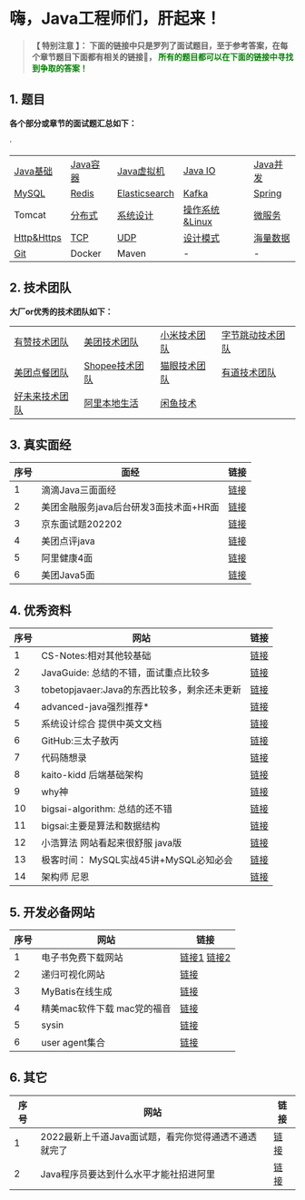 # 嗨，Java工程师们，肝起来！

> **【 特别注意 】： 下面的链接中只是罗列了面试题目，至于参考答案，在每个章节题目下面都有相关的链接🔗， <font color=green>所有的题目都可以在下面的链接中寻找到争取的答案！</font>**

## 1. 题目
**各个部分或章节的面试题汇总如下：** 

<table class="table table-bordered table-striped table-condensed">
    <tr>
        <td><a href="https://github.com/geekibli/java-interview/blob/main/mds/Java/Java%E5%9F%BA%E7%A1%80.md">Java基础</></td>
        <td><a href="https://github.com/geekibli/java-interview/blob/main/mds/Java/Java%E5%AE%B9%E5%99%A8.md">Java容器</></td>
        <td><a href="https://github.com/geekibli/java-interview/blob/main/mds/Java/Java%E5%A4%9A%E7%BA%BF%E7%A8%8B.md">Java虚拟机</></td>
        <td><a href="https://github.com/geekibli/java-interview/blob/main/mds/Java/Java%E8%99%9A%E6%8B%9F%E6%9C%BA.md">Java IO</></td>
        <td><a href="https://github.com/geekibli/java-interview/blob/main/mds/Java/Java%20IO.md">Java并发</></td>
    </tr>
    <tr>
        <td><a href="https://github.com/geekibli/java-interview/blob/main/mds/MySQL.md">MySQL</></td>
        <td><a href="https://github.com/geekibli/java-interview/blob/main/mds/Redis.md">Redis</></td>
        <td><a href="https://github.com/geekibli/java-interview/blob/main/mds/Elasticsearch.md">Elasticsearch</></td>
        <td><a href="https://github.com/geekibli/java-interview/blob/main/mds/Message%20Queue.md">Kafka</></td>
        <td><a href="https://github.com/geekibli/java-interview/blob/main/mds/Spring.md">Spring</></td>
    </tr>
    <tr>
        <td>Tomcat</td>
        <td><a href="https://github.com/geekibli/java-interview/blob/main/mds/System%20Design.md">分布式</></td>
        <td><a href="https://github.com/geekibli/java-interview/blob/main/mds/System%20Design.md">系统设计</></td>
        <td><a href="https://github.com/geekibli/java-interview/blob/main/mds/Computer%20OS.md">操作系统&Linux</></td>·
        <td><a href="https://github.com/geekibli/java-interview/blob/main/mds/SOA.md">微服务</></td>
    </tr>
    <tr>
        <td><a href="https://github.com/geekibli/java-interview/blob/main/mds/ComputerNetwork/HTTP%26HTTPS.md">Http&Https</></td>
        <td><a href="https://github.com/geekibli/java-interview/blob/main/mds/ComputerNetwork/Transport.md">TCP</></td>
        <td><a href="https://github.com/geekibli/java-interview/blob/main/mds/ComputerNetwork/Transport.md">UDP</></td>
        <td><a href="https://easydoc.net/s/73311283/97P4hHJf/L0e8AKR7">设计模式</></td>
        <td><a href="https://github.com/geekibli/java-interview/blob/main/mds/Mass%20Data.md">海量数据</></td>
    </tr>
    <tr>
        <td><a href="https://github.com/geekibli/java-interview/blob/main/mds/Git.md">Git</></td>
        <td>Docker</td>
        <td>Maven</td>
        <td>-</td>
        <td>-</td>
    </tr>

</table>



## 2. 技术团队
**大厂or优秀的技术团队如下：**
<table class="table table-bordered table-striped table-condensed">
    <tr>
        <td><a href="https://tech.youzan.com/">有赞技术团队</a></td>
        <td><a href="https://tech.meituan.com">美团技术团队</a></td>
        <td><a href="https://xiaomi-info.github.io">小米技术团队</a></td>
        <td><a href="https://juejin.cn/user/1838039172387262">字节跳动技术团队</a></td>
    </tr>
    <tr>
        <td><a href="https://juejin.cn/user/4459274890642350">美团点餐团队</a></td>
        <td><a href="https://juejin.cn/user/4028250995577672/posts">Shopee技术团队</a></td>
        <td><a href="https://juejin.cn/user/307518987830151/posts">猫眼技术团队</a></td>
        <td><a href="https://segmentfault.com/u/youdaotec">有道技术团队</a></td>
    </tr>
    <tr>
        <td><a href="https://segmentfault.com/blog/tech-haoweilai">好未来技术团队</a></td>
        <td><a href="https://juejin.cn/user/1890815729744151">阿里本地生活</a></td>
        <td><a href="https://juejin.cn/user/1257497031878408">闲鱼技术</a></td>
        <td><a href=""></a></td>
    </tr>
</table>


## 3. 真实面经

|  序号 | 面经 | 链接  | 
| ---- | ---- | ---- | 
| 1 | 滴滴Java三面面经  | [链接](https://github.com/geekibli/java-interview/blob/main/mds/mianjing/%E6%BB%B4%E6%BB%B4%E4%B8%89%E9%9D%A2%E9%9D%A2%E7%BB%8F.md) |
| 2 | 美团金融服务java后台研发3面技术面+HR面 | [链接](https://github.com/geekibli/java-interview/blob/main/mds/mianjing/%E7%BE%8E%E5%9B%A2%E9%9D%A2%E7%BB%8F4%EF%BC%9A%E7%BE%8E%E5%9B%A2%E9%87%91%E8%9E%8D%E6%9C%8D%E5%8A%A1java%E5%90%8E%E5%8F%B0%E7%A0%94%E5%8F%913%E9%9D%A2%E6%8A%80%E6%9C%AF%E9%9D%A2%2BHR%E9%9D%A2.md) | 
| 3 |  京东面试题202202 | [链接](https://github.com/geekibli/java-interview/blob/main/mds/mianjing/京东面试题202202.md) | 
| 4 | 美团点评java | [链接](https://github.com/geekibli/java-interview/blob/main/mds/mianjing/美团点评java.md) | 
| 5 | 阿里健康4面 | [链接](https://github.com/geekibli/java-interview/blob/main/mds/mianjing/阿里健康4面.md) | 
| 6 | 美团Java5面 | [链接](https://github.com/geekibli/java-interview/blob/main/mds/mianjing/美团面试20220221.md) | 


## 4. 优秀资料

| 序号| 网站 | 链接 | 
| ---- | ---- | ---- | 
| 1 | CS-Notes:相对其他较基础 | [链接](https://github.com/CyC2018/CS-Notes) |
| 2 | JavaGuide: 总结的不错，面试重点比较多 | [链接](https://github.com/Snailclimb/JavaGuide) |
| 3 | tobetopjavaer:Java的东西比较多，剩余还未更新 | [链接](http://hollischuang.gitee.io/tobetopjavaer/#/) |
| 4 | advanced-java强烈推荐* | [链接](https://github.com/doocs/advanced-java) |
| 5 | 系统设计综合 提供中英文文档 | [链接](https://github.com/donnemartin/system-design-primer) |  
| 6 | GitHub:三太子敖丙 | [链接](https://github.com/AobingJava/JavaFamily) |
| 7 | 代码随想录 | [链接](https://programmercarl.com/) |
| 8 | kaito-kidd 后端基础架构 | [链接](http://kaito-kidd.com/) |
| 9 |  why神 | [链接](https://whywhy.vip/)  |
| 10 | bigsai-algorithm: 总结的还不错 | [链接](https://github.com/javasmall/bigsai-algorithm) |
| 11 | bigsai:主要是算法和数据结构 | [链接](https://segmentfault.com/u/bigsai) |
| 12 | 小浩算法 网站看起来很舒服 java版 | [链接](https://www.geekxh.com) | 
| 13 | 极客时间： MySQL实战45讲+MySQL必知必会 | [链接](https://github.com/geekibli/mysql-study) | 
| 14 | 架构师 尼恩 | [链接](https://blog.csdn.net/crazymakercircle/) | 

## 5. 开发必备网站

|  序号 | 网站 | 链接  | 
| ---- | ---- | ---- | 
| 1 | 电子书免费下载网站 | [链接1](https://book4you.org)  [ 链接2](https://zh.1lib.in/) | 
| 2 | 递归可视化网站 | [链接](https://recursion.vercel.app/%E3%80%82) |
| 3 | MyBatis在线生成 | [链接](http://www.javacoder.top/) |
| 4 | 精美mac软件下载 mac党的福音 | [链接](https://macwk.com/) | 
| 5 | sysin | [链接](https://sysin.org/) | 
| 6 | user agent集合 | [链接](http://www.useragentstring.com) | 

## 6. 其它
| 序号 | 网站 | 链接 |
| ---- | ---- | ---- | 
| 1 | 2022最新上千道Java面试题，看完你觉得通透不通透就完了 | [链接](https://www.nowcoder.com/discuss/833645?type=0&order=7&pos=4&page=1&source_id=discuss_center_0_nctrack&channel=1009&ncTraceId=c4065eb9ab5e4cd8b13a53bf9ea6b10d.237.16454123406972885&gio_id=4105B8FB76FAEC481E918BD93D0A0274-1645412340019) | 
| 2 | Java程序员要达到什么水平才能社招进阿里 | [链接](https://www.nowcoder.com/discuss/841549?type=post&order=recall&pos=&page=0&ncTraceId=&channel=-1&source_id=search_post_nctrack&gio_id=4105B8FB76FAEC481E918BD93D0A0274-1645413966396) |

